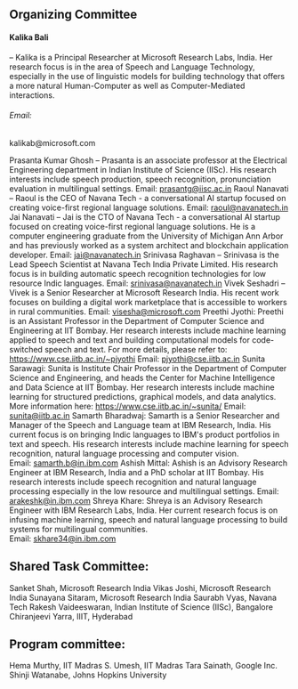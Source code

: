 
<h2> Organizing Committee </h2> 
<h4> <b> Kalika Bali </b> </h4> – Kalika is a Principal Researcher at Microsoft Research Labs, India. Her research focus is in the area of Speech and Language Technology, especially in the use of linguistic models for building technology that offers a more natural Human-Computer as well as Computer-Mediated interactions. 
<br> <h6> Email: </h6> kalikab@microsoft.com 

<br>

Prasanta Kumar Ghosh – Prasanta is an associate professor at the Electrical Engineering department in Indian Institute of Science (IISc). His research interests include speech production, speech recognition, pronunciation evaluation in multilingual settings. 
Email: prasantg@iisc.ac.in 
Raoul Nanavati – Raoul is the CEO of Navana Tech - a conversational AI startup focused on creating voice-first regional language solutions. 
Email: raoul@navanatech.in 
Jai Nanavati – Jai is the CTO of Navana Tech  - a conversational AI startup focused on creating voice-first regional language solutions. He is a computer engineering graduate from the University of Michigan Ann Arbor and has previously worked as a system architect and blockchain application developer. 
Email: jai@navanatech.in 
Srinivasa Raghavan – Srinivasa is the Lead Speech Scientist at Navana Tech India Private Limited. His research focus is in building automatic speech recognition technologies for low resource Indic languages. 
Email: srinivasa@navanatech.in 
Vivek Seshadri – Vivek is a Senior Researcher at Microsoft Research India. His recent work focuses on building a digital work marketplace that is accessible to workers in rural communities. 
Email: visesha@microsoft.com
Preethi Jyothi: Preethi is an Assistant Professor in the Department of Computer Science and Engineering at IIT Bombay. Her research interests include machine learning applied to speech and text and building computational models for code-switched speech and text. For more details, please refer to: https://www.cse.iitb.ac.in/~pjyothi 
Email: pjyothi@cse.iitb.ac.in
Sunita Sarawagi: Sunita is Institute Chair Professor in the Department of Computer Science and Engineering, and heads the Center for Machine Intelligence and Data Science  at IIT Bombay. Her research interests include machine learning for structured 
predictions, graphical models, and data analytics. More information here: https://www.cse.iitb.ac.in/~sunita/
Email: sunita@iitb.ac.in
Samarth Bharadwaj: Samarth is a Senior Researcher and Manager of the Speech and Language team at IBM Research, India.  His current focus is on bringing Indic languages to IBM's product portfolios in text and speech. His research interests include machine learning for speech recognition, natural language processing and computer vision.  
Email: samarth.b@in.ibm.com
Ashish Mittal: Ashish is an Advisory Research Engineer at IBM Research, India and a PhD scholar at IIT Bombay. His research interests include speech recognition and natural language processing especially in the low resource and multilingual settings. 
Email: arakeshk@in.ibm.com
Shreya Khare: Shreya is an Advisory Research Engineer with IBM Research Labs, India. Her current research focus is on infusing machine learning, speech and natural language processing to build systems for multilingual communities.  
Email: skhare34@in.ibm.com

<h2> Shared Task Committee: </h2>
Sanket Shah, Microsoft Research India
Vikas Joshi, Microsoft Research India
Sunayana Sitaram, Microsoft Research India
Saurabh Vyas, Navana Tech
Rakesh Vaideeswaran, Indian Institute of Science (IISc), Bangalore
Chiranjeevi Yarra, IIIT, Hyderabad

<h2> Program committee: </h2>

Hema Murthy, IIT Madras
S. Umesh, IIT Madras
Tara Sainath, Google Inc.
Shinji Watanabe, Johns Hopkins University
